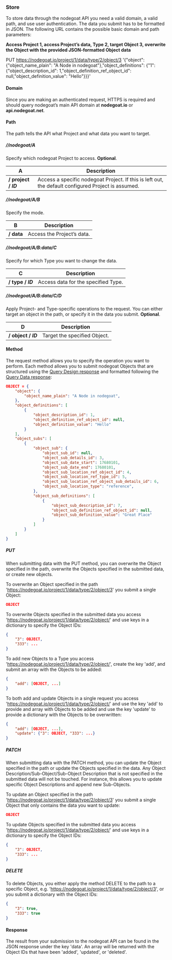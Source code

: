 ### Store

To store data through the nodegoat API you need a valid domain, a valid path, and use user authentication. The data you submit has to be formatted in JSON. The following URL contains the possible basic domain and path parameters:

**Access Project 1, access Project’s data, Type 2, target Object 3, overwrite the Object with the provided JSON-formatted Object data**

PUT https://nodegoat.io/project/1/data/type/2/object/3 '{"object": {"object_name_plain": "A Node in nodegoat"},"object_definitions": {"1": {"object_description_id": 1,"object_definition_ref_object_id": null,"object_definition_value": "Hello"}}}'

#### Domain

Since you are making an authenticated request, HTTPS is required and should query nodegoat’s main API domain at **nodegoat.io** or **api.nodegoat.net**.

#### Path

The path tells the API what Project and what data you want to target.

##### //nodegoat/A

Specify which nodegoat Project to access. __Optional__.

| A | Description |
| -- | -- |
| __/ project / *ID*__ | Access a specific nodegoat Project. If this is left out, the default configured Project is assumed. |

##### //nodegoat/A/B

Specify the mode.

| B | Description |
| -- | -- |
| __/ data__ | Access the Project’s data. |

##### //nodegoat/A/B:data/C

Specify for which Type you want to change the data.

| C | Description |
| -- | -- |
| __/ type / *ID*__ | Access data for the specified Type. |

##### //nodegoat/A/B:data/C/D

Apply Project- and Type-specific operations to the request. You can either target an object in the path, or specify it in the data you submit. __Optional__.

| D | Description |
| -- | -- |
| __/ object / *ID*__ | Target the specified Object. |

#### Method

The request method allows you to specify the operation you want to perform. Each method allows you to submit nodegoat Objects that are structured using the [Query Design response](/usage/API/query.md#design) and formatted following the [Query Data response](/usage/API/query.md#data):

```json
OBJECT = {
    "object": {
        "object_name_plain": "A Node in nodegoat",
    },
    "object_definitions": [
        {
            "object_description_id": 1,
            "object_definition_ref_object_id": null,
            "object_definition_value": "Hello"
        }
    ],
    "object_subs": [
        {
            "object_sub": {
                "object_sub_id": null,
                "object_sub_details_id": 3,
                "object_sub_date_start": 17680101,
                "object_sub_date_end": 17680101,
                "object_sub_location_ref_object_id": 4,
                "object_sub_location_ref_type_id": 5,
                "object_sub_location_ref_object_sub_details_id": 6,
                "object_sub_location_type": "reference",
            },
            "object_sub_definitions": [
                {
                    "object_sub_description_id": 7,
                    "object_sub_definition_ref_object_id": null,
                    "object_sub_definition_value": "Great Place"
                }
            ]
        }
    ]
}
```

##### PUT

When submitting data with the PUT method, you can overwrite the Object specified in the path, overwrite the Objects specified in the submitted data, or create new objects.

To overwrite an Object specified in the path 'https://nodegoat.io/project/1/data/type/2/object/3' you submit a single Object:

```json
OBJECT
```

To overwrite Objects specified in the submitted data you access 'https://nodegoat.io/project/1/data/type/2/object/' and use keys in a dictionary to specify the Object IDs:

```json
{
    "3": OBJECT,
    "333": ...
}
```

To add new Objects to a Type you access 'https://nodegoat.io/project/1/data/type/2/object/', create the key 'add', and submit an array with the Objects to be added:

```json
{
    "add": [OBJECT, ...]
}
```

To both add and update Objects in a single request you access 'https://nodegoat.io/project/1/data/type/2/object/' and use the key 'add' to provide and array with Objects to be added and use the key 'update' to provide a dictionary with the Objects to be overwritten:

```json
{
    "add": [OBJECT, ...],
    "update": {"3": OBJECT, "333": ...}
}
```


##### PATCH

When submitting data with the PATCH method, you can update the Object specified in the path or update the Objects specified in the data. Any Object Description/Sub-Object/Sub-Object Description that is not specified in the submitted data will not be touched. For instance, this allows you to update specific Object Descriptions and append new Sub-Objects.

To update an Object specified in the path 'https://nodegoat.io/project/1/data/type/2/object/3' you submit a single Object that only contains the data you want to update:

```json
OBJECT
```

To update Objects specified in the submitted data you access 'https://nodegoat.io/project/1/data/type/2/object/' and use keys in a dictionary to specify the Object IDs:

```json
{
    "3": OBJECT,
    "333": ...
}
```

##### DELETE

To delete Objects, you either apply the method DELETE to the path to a specific Object, e.g. 'https://nodegoat.io/project/1/data/type/2/object/3', or you submit a dictionary with the Object IDs:

```json
{
	"3": true,
	"333": true
}
```

#### Response

The result from your submission to the nodegoat API can be found in the JSON response under the key 'data'. An array will be returned with the Object IDs that have been 'added', 'updated', or 'deleted'.

